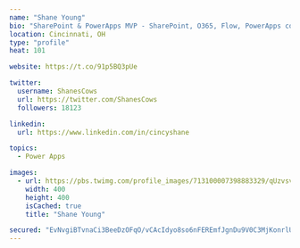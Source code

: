 ```yaml
---
name: "Shane Young"
bio: "SharePoint & PowerApps MVP - SharePoint, O365, Flow, PowerApps consulting? @PowerApps911 | Pure Snark? You found it."
location: Cincinnati, OH
type: "profile"
heat: 101

website: https://t.co/91p5BQ3pUe

twitter:
  username: ShanesCows
  url: https://twitter.com/ShanesCows
  followers: 18123

linkedin:
  url: https://www.linkedin.com/in/cincyshane

topics:
  - Power Apps

images:
  - url: https://pbs.twimg.com/profile_images/713100007398883329/qUzvsvQ3_400x400.jpg
    width: 400
    height: 400
    isCached: true
    title: "Shane Young"

secured: "EvNvgiBTvnaCi3BeeDzOFqO/vCAcIdyo8so6nFEREmfJgnDu9V0C3MjKonrlU/Vo32jOtH9DhxPYMvlevWaNU+6fXZKh7AKDEeeirllKy0LzSPReDwC+esjtrv7cec3xUECtRYet43cOAmdn5zv4Zyejzi/zvUVB/dw9NYAZwjhAXidyi35hBhvQw26dms++Jpj7UGJB0HraF0PG+2tXllCOAHZNAl67d90t3lI/fubW1enHNaruCAxf0Zn3IfsF0jN85BFHrfL5u1KVhdbMnYpyweKXgqDW5qvx3k85l7NUmelk0DnTw6Fc91Lw2TsyqnWq37I/P9PjOyvHBVrX0kSiu12vHBXbJblpup2RDTghkX+0IQ/+opMBi9GcdWAWRjb58QYsgamSdEur0qm5odw5F6asbjHy8x6jX0ba1x0=;7i9RaA4jpMAXNTIdMJMK0Q=="
---
```


